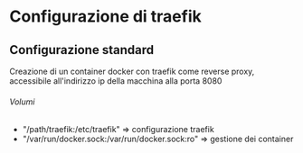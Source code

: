 # Configurazione di traefik

## Configurazione standard
Creazione di un container docker con traefik come reverse proxy, accessibile all'indirizzo ip della macchina alla porta 8080

###### Volumi
- "/path/traefik:/etc/traefik" => configurazione traefik
- "/var/run/docker.sock:/var/run/docker.sock:ro" => gestione dei container 